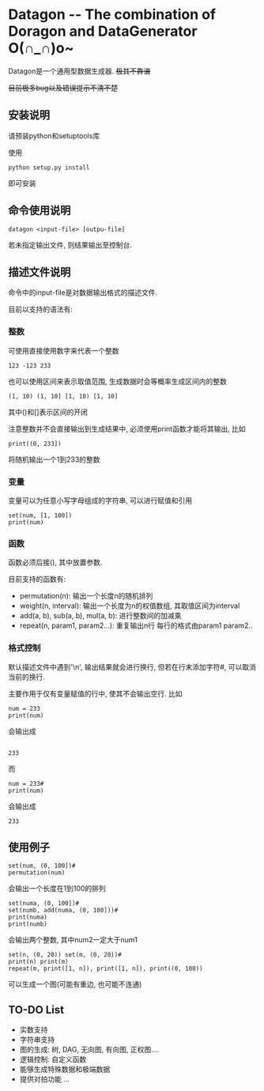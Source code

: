 # Datagon -- The combination of Doragon and DataGenerator O(∩_∩)o~

Datagon是一个通用型数据生成器. ~~极其不靠谱~~

~~目前极多bug以及错误提示不清不楚~~

## 安装说明

请预装python和setuptools库

使用
```
python setup.py install
```
即可安装

## 命令使用说明

```
datagon <input-file> [outpu-file]
```

若未指定输出文件, 则结果输出至控制台.

## 描述文件说明

命令中的input-file是对数据输出格式的描述文件. 

目前以支持的语法有:

### 整数

可使用直接使用数字来代表一个整数
```
123 -123 233
```

也可以使用区间来表示取值范围, 生成数据时会等概率生成区间内的整数
```
(1, 10) (1, 10] [1, 10) [1, 10]
```
其中()和[]表示区间的开闭

注意整数并不会直接输出到生成结果中, 必须使用print函数才能将其输出, 比如
```
print((0, 233])
```
将随机输出一个1到233的整数

### 变量
变量可以为任意小写字母组成的字符串, 可以进行赋值和引用
```
set(num, [1, 100])
print(num)
```

### 函数
函数必须后接(), 其中放置参数. 

目前支持的函数有:
* permutation(n): 输出一个长度n的随机排列
* weight(n, interval): 输出一个长度为n的权值数组, 其取值区间为interval
* add(a, b), sub(a, b), mul(a, b): 进行整数间的加减乘
* repeat(n, param1, param2...): 重复输出n行 每行的格式由param1 param2..

### 格式控制
默认描述文件中遇到'\n', 输出结果就会进行换行, 但若在行末添加字符#, 可以取消当前的换行.

主要作用于仅有变量赋值的行中, 使其不会输出空行. 比如
```
num = 233
print(num)
```
会输出成
```

233
```

而
```
num = 233#
print(num)
```
会输出成
```
233
```

## 使用例子

```
set(num, (0, 100])#
permutation(num)
```
会输出一个长度在1到100的排列

```
set(numa, (0, 100])#
set(numb, add(numa, (0, 100]))#
print(numa)
print(numb)
```
会输出两个整数, 其中num2一定大于num1

```
set(n, (0, 20)) set(m, (0, 20))#
print(n) print(m)
repeat(m, print([1, n]), print([1, n]), print((0, 100))
```
可以生成一个图(可能有重边, 也可能不连通)


## TO-DO List

* 实数支持
* 字符串支持
* 图的生成: 树, DAG, 无向图, 有向图, 正权图....
* 逻辑控制: 自定义函数
* 能够生成特殊数据和极端数据
* 提供对拍功能
...

